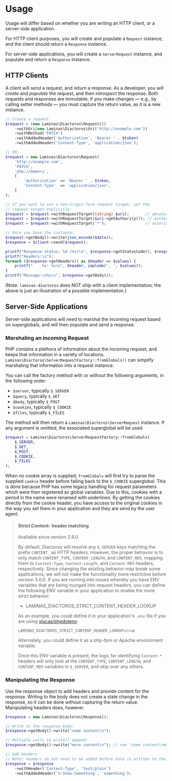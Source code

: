 # Usage

Usage will differ based on whether you are writing an HTTP client, or a server-side application.

For HTTP client purposes, you will create and populate a `Request` instance, and the client should
return a `Response` instance.

For server-side applications, you will create a `ServerRequest` instance, and populate and return a
`Response` instance.

## HTTP Clients

A client will _send_ a request, and _return_ a response. As a developer, you will _create_ and
_populate_ the request, and then _introspect_ the response.  Both requests and responses are
immutable; if you make changes &mdash; e.g., by calling setter methods &mdash; you must capture the return
value, as it is a new instance.

```php
// Create a request
$request = (new Laminas\Diactoros\Request())
    ->withUri(new Laminas\Diactoros\Uri('http://example.com'))
    ->withMethod('PATCH')
    ->withAddedHeader('Authorization', 'Bearer ' . $token)
    ->withAddedHeader('Content-Type', 'application/json');

// OR:
$request = new Laminas\Diactoros\Request(
    'http://example.com',
    'PATCH',
    'php://memory',
    [
        'Authorization' => 'Bearer ' . $token,
        'Content-Type'  => 'application/json',
    ]
);

// If you want to set a non-origin-form request target, set the
// request-target explicitly:
$request = $request->withRequestTarget((string) $uri);       // absolute-form
$request = $request->withRequestTarget($uri->getAuthority()); // authority-form
$request = $request->withRequestTarget('*');                 // asterisk-form

// Once you have the instance:
$request->getBody()->write(json_encode($data));
$response = $client->send($request);

printf("Response status: %d (%s)\n", $response->getStatusCode(), $response->getReasonPhrase());
printf("Headers:\n");
foreach ($response->getHeaders() as $header => $values) {
    printf("    %s: %s\n", $header, implode(', ', $values));
}
printf("Message:\n%s\n", $response->getBody());
```

(Note: `laminas-diactoros` does NOT ship with a client implementation; the above is just an
illustration of a possible implementation.)

## Server-Side Applications

Server-side applications will need to marshal the incoming request based on superglobals, and will
then populate and send a response.

### Marshaling an incoming Request

PHP contains a plethora of information about the incoming request, and keeps that information in a
variety of locations. `Laminas\Diactoros\ServerRequestFactory::fromGlobals()` can simplify marshaling
that information into a request instance.

You can call the factory method with or without the following arguments, in the following order:

- `$server`, typically `$_SERVER`
- `$query`, typically `$_GET`
- `$body`, typically `$_POST`
- `$cookies`, typically `$_COOKIE`
- `$files`, typically `$_FILES`

The method will then return a `Laminas\Diactoros\ServerRequest` instance. If any argument is omitted,
the associated superglobal will be used.

```php
$request = Laminas\Diactoros\ServerRequestFactory::fromGlobals(
    $_SERVER,
    $_GET,
    $_POST,
    $_COOKIE,
    $_FILES
);
```

When no cookie array is supplied, `fromGlobals` will first try to parse the supplied `cookie` header
before falling back to the `$_COOKIE` superglobal. This is done because PHP has some legacy handling
for request parameters which were then registered as global variables. Due to this, cookies with a period
in the name were renamed with underlines. By getting the cookies directly from the cookie header, you have
access to the original cookies in the way you set them in your application and they are send by the user
agent.

> #### Strict Content- header matching
>
> Available since version 2.6.0
>
> By default, Diactoros will resolve any `$_SERVER` keys matching the prefix `CONTENT_` as HTTP headers.
> However, the proper behavior is to only match `CONTENT_TYPE`, `CONTENT_LENGTH`, and `CONTENT_MD5`, mapping them to `Content-Type`, `Content-Length`, and `Content-MD5` headers, respectively.
> Since changing the existing behavior may break some applications, we will not make the functionality more restrictive before version 3.0.0.
> If you are running into issues whereby you have ENV variables that are being munged into request headers, you can define the following ENV variable in your application to enable the more strict behavior:
>
> - LAMINAS_DIACTOROS_STRICT_CONTENT_HEADER_LOOKUP
>
> As an example, you could define it in your application's `.env` file if you are using [vlucas/phpdotenv](https://github.com/vlucas/phpdotenv):
>
> ```env
> LAMINAS_DIACTOROS_STRICT_CONTENT_HEADER_LOOKUP=true
> ```
>
> Alternately, you could define it as a php-fpm or Apache environment variable.
>
> Once this ENV variable is present, the logic for identifying `Content-*` headers will only look at the `CONTENT_TYPE`, `CONTENT_LENGTH`, and `CONTENT_MD5` variables in `$_SERVER`, and skip over any others.

### Manipulating the Response

Use the response object to add headers and provide content for the response.  Writing to the body
does not create a state change in the response, so it can be done without capturing the return
value. Manipulating headers does, however.

```php
$response = new Laminas\Diactoros\Response();

// Write to the response body:
$response->getBody()->write("some content\n");

// Multiple calls to write() append:
$response->getBody()->write("more content\n"); // now "some content\nmore content\n"

// Add headers
// Note: headers do not need to be added before data is written to the body!
$response = $response
    ->withHeader('Content-Type', 'text/plain')
    ->withAddedHeader('X-Show-Something', 'something');
```
